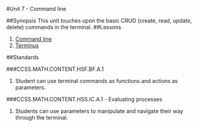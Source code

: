 #Unit 7 - Command line

##Synopsis
This unit touches upon the basic CRUD (create, read, update, delete) commands in the terminal. 
##Lessons

1. [Command line](lessons/1-commandline)
2. [Terminus](lessons/2-terminus)

##Standards

###CCSS.MATH.CONTENT.HSF.BF.A.1
1. Student	can use terminal commands as functions and actions as parameters.

###CCSS.MATH.CONTENT.HSS.IC.A.1 - Evaluating processes
1. Students	can use parameters to manipulate and navigate their way through the terminal.

